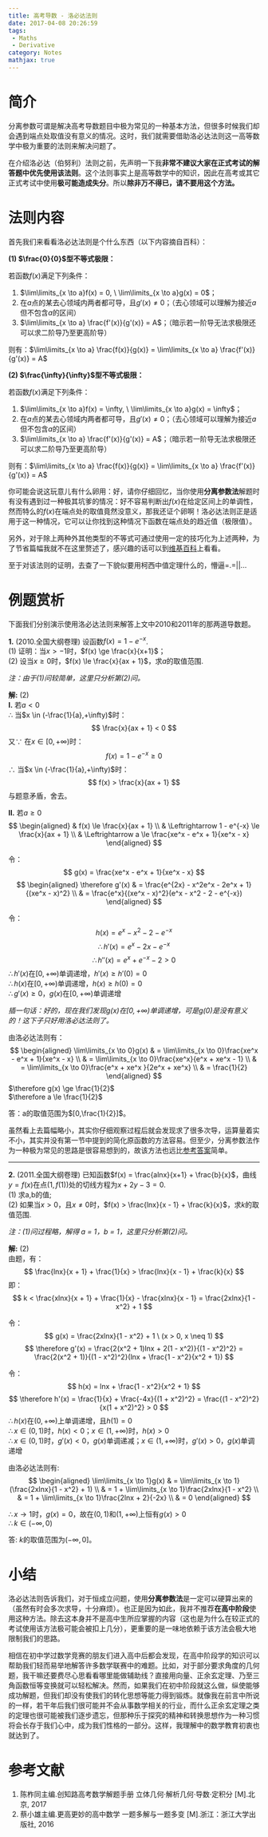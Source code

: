 ```yaml
---
title: 高考导数 - 洛必达法则
date: 2017-04-08 20:26:59
tags: 
 - Maths
 - Derivative
category: Notes
mathjax: true
---
```


# 简介

分离参数可谓是解决高考导数题目中极为常见的一种基本方法，但很多时候我们却会遇到端点处取值没有意义的情况。这时，我们就需要借助洛必达法则这一高等数学中极为重要的法则来解决问题了。

在介绍洛必达（伯努利）法则之前，先声明一下我**非常不建议大家在正式考试的解答题中优先使用该法则**。这个法则事实上是高等数学中的知识，因此在高考或其它正式考试中使用**极可能造成失分**。所以**除非万不得已，请不要用这个方法。**

# 法则内容

首先我们来看看洛必达法则是个什么东西（以下内容摘自百科）：

**(1) $\frac{0}{0}$型不等式极限：** 

若函数$f(x)$满足下列条件：

1. $\lim\limits_{x \to a}f(x) = 0, \ \lim\limits_{x \to a}g(x) = 0$；
2. 在$a$点的某去心领域内两者都可导，且$g'(x) \neq 0$；（去心领域可以理解为接近$a$但不包含$a$的区间）
3. $\lim\limits_{x \to a} \frac{f'(x)}{g'(x)} = A$；（暗示若一阶导无法求极限还可以求二阶导乃至更高阶导）

则有：$\lim\limits_{x \to a} \frac{f(x)}{g(x)} = \lim\limits_{x \to a} \frac{f'(x)}{g'(x)} = A$  

**(2) $\frac{\infty}{\infty}$型不等式极限：** 

若函数$f(x)$满足下列条件：

1. $\lim\limits_{x \to a}f(x) = \infty, \ \lim\limits_{x \to a}g(x) = \infty$；
2. 在$a$点的某去心领域内两者都可导，且$g'(x) \neq 0$；（去心领域可以理解为接近$a$但不包含$a$的区间）
3. $\lim\limits_{x \to a} \frac{f'(x)}{g'(x)} = A$；（暗示若一阶导无法求极限还可以求二阶导乃至更高阶导）

则有：$\lim\limits_{x \to a} \frac{f(x)}{g(x)} = \lim\limits_{x \to a} \frac{f'(x)}{g'(x)} = A$

你可能会说这玩意儿有什么卵用：好，请你仔细回忆，当你使用**分离参数法**解题时有没有遇到过一种极其坑爹的情况：好不容易判断出$f(x)$在给定区间上的单调性，然而特么的$f(x)$在端点处的取值竟然没意义，那我还证个卵啊！洛必达法则正是适用于这一种情况，它可以让你找到这种情况下函数在端点处的趋近值（极限值）。

另外，对于除上两种外其他类型的不等式可通过使用一定的技巧化为上述两种，为了节省篇幅我就不在这里赘述了，感兴趣的话可以到[维基百科](https://zh.wikipedia.org/wiki/%E6%B4%9B%E5%BF%85%E8%BE%BE%E6%B3%95%E5%88%99)上看看。

至于对该法则的证明，去查了一下貌似要用柯西中值定理什么的，懵逼=.=||...

# 例题赏析

下面我们分别演示使用洛必达法则来解答上文中2010和2011年的那两道导数题。

**1.** (2010.全国大纲卷理) 设函数$f(x) = 1 - e^{-x}$.  
(1) 证明：当$x > -1$时，$f(x) \ge \frac{x}{x+1}$；  
(2) 设当$x \ge 0$时，$f(x) \le \frac{x}{ax + 1}$，求$a$的取值范围.

*注：由于(1)问较简单，这里只分析第(2)问。*

**解:** (2)  
**I.** 若$a < 0$  
$\therefore$ 当$x \in (-\frac{1}{a},+\infty)$时：
$$
\frac{x}{ax + 1} < 0
$$
又$\because$ 在$x \in [0,+\infty)$时：
$$
f(x) = 1 - e^{-x} \ge 0
$$
$\therefore$ 当$x \in (-\frac{1}{a},+\infty)$时：
$$
f(x) > \frac{x}{ax + 1}
$$
与题意矛盾，舍去。  

**II.** 若$a \ge 0$  
$$
\begin{aligned}
& f(x) \le \frac{x}{ax + 1} \\
& \Leftrightarrow 1 - e^{-x} \le \frac{x}{ax + 1} \\
& \Leftrightarrow a \le \frac{xe^x - e^x + 1}{xe^x - x}
\end{aligned}
$$

令：
$$
g(x) = \frac{xe^x - e^x + 1}{xe^x - x}
$$
$$
\begin{aligned}
\therefore g'(x) & = \frac{e^{2x} - x^2e^x - 2e^x + 1}{(xe^x - x)^2} \\
                 & = \frac{e^x}{(xe^x - x)^2}(e^x - x^2 - 2 - e^{-x})
\end{aligned}
$$

令：
$$
h(x) = e^x - x^2 - 2 - e^{-x}
$$
$$
\therefore h'(x) = e^x - 2x - e^{-x}
$$
$$
\therefore h''(x) = e^x + e^{-x} - 2 > 0
$$
$\therefore h'(x)$在$[0,+\infty)$单调递增，$h'(x) \ge h'(0) = 0$  
$\therefore h(x)$在$[0,+\infty)$单调递增，$h(x) \ge h(0) = 0$  
$\therefore g'(x) \ge 0$，$g(x)$在$[0,+\infty)$单调递增   

*插一句话：好的，现在我们发现$g(x)$在$[0,+\infty)$单调递增，可是$g(0)$是没有意义的！这下子只好用洛必达法则了。*

由洛必达法则有：  
$$
\begin{aligned}
\lim\limits_{x \to 0}g(x) 
& = \lim\limits_{x \to 0}\frac{xe^x - e^x + 1}{xe^x - x}  \\
& = \lim\limits_{x \to 0}\frac{xe^x}{e^x + xe^x - 1} \\
& = \lim\limits_{x \to 0}\frac{e^x + xe^x }{2e^x + xe^x} \\
& = \frac{1}{2}
\end{aligned}
$$
$\therefore g(x) \ge \frac{1}{2}$  
$\therefore a \le \frac{1}{2}$

答：a的取值范围为$[0,\frac{1}{2}]$。

虽然看上去篇幅略小，其实你仔细观察过程后就会发现求了很多次导，运算量着实不小，其实并没有第一节中提到的简化原函数的方法容易。但至少，分离参数法作为一种极为常见的思路是很容易想到的，故该方法也远比[参考答案](http://www.jyeoo.com/math2/ques/detail/3e6ca929-5ca7-4716-a80c-1873e641d558)简单。

---

 **2.** (2011.全国大纲卷理) 已知函数$f(x) = \frac{alnx}{x+1} + \frac{b}{x}$，曲线$y = f(x)$在点$(1, f(1))$处的切线方程为$x + 2y - 3 = 0$.  
(1) 求a,b的值;  
(2) 如果当$x > 0$，且$x \neq 0$时，$f(x) > \frac{lnx}{x - 1} + \frac{k}{x}$，求$k$的取值范围.  

*注：(1)问过程略，解得 a = 1，b = 1，这里只分析第(2)问。*

**解:** (2)  
由题，有：
$$
\frac{lnx}{x + 1} + \frac{1}{x} > \frac{lnx}{x - 1} + \frac{k}{x}
$$
即：
$$
k < \frac{xlnx}{x + 1} + \frac{1}{x} - \frac{xlnx}{x - 1} = \frac{2xlnx}{1 - x^2} + 1
$$

令：
$$
g(x) = \frac{2xlnx}{1 - x^2} + 1 \ (x > 0, x \neq 1)
$$
$$
\therefore g'(x) = \frac{2(x^2 + 1)lnx + 2(1 - x^2)}{(1 - x^2)^2} = \frac{2(x^2 + 1)}{(1 - x^2)^2}(lnx + \frac{1 - x^2}{x^2 + 1})
$$

令：
$$
h(x) = lnx + \frac{1 - x^2}{x^2 + 1}
$$
$$
\therefore h'(x) = \frac{1}{x} + \frac{-4x}{(1 + x^2)^2} = \frac{(1 - x^2)^2}{x(1 + x^2)^2} > 0
$$
$\therefore h(x)$在$(0,+\infty)$上单调递增，且$h(1) = 0$  
$\therefore x \in (0,1)$时，$h(x) < 0$；$x \in (1,+\infty)$时，$h(x) > 0$  
$\therefore x \in (0,1)$时，$g'(x) < 0$，$g(x)$单调递减；$x \in (1,+\infty)$时，$g'(x) > 0$，$g(x)$单调递增  

由洛必达法则有:
$$
\begin{aligned}
\lim\limits_{x \to 1}g(x) & = \lim\limits_{x \to 1}(\frac{2xlnx}{1 - x^2} + 1) \\
& = 1 + \lim\limits_{x \to 1}\frac{2xlnx}{1 - x^2} \\
& = 1 +  \lim\limits_{x \to 1}\frac{2lnx + 2}{-2x} \\
& = 0
\end{aligned}
$$

$\therefore x \to 1$时，$g(x) = 0$，故在$(0,1)$和$(1,+\infty)$上恒有$g(x) > 0$  
$\therefore k \in (-\infty,0)$

答: $k$的取值范围为$(-\infty,0]$。

# 小结

洛必达法则告诉我们，对于恒成立问题，使用**分离参数法**是一定可以硬算出来的（虽然有时会多次求导，十分麻烦）。也正是因为如此，我并不推荐**在高中阶段**使用这种方法。除去这本身并不是高中生所应掌握的内容（这也是为什么在较正式的考试使用该方法极可能会被扣上几分），更重要的是一味地依赖于该方法会极大地限制我们的思路。

相信在初中学过数学竞赛的朋友们进入高中后都会发现，在高中阶段学的知识可以帮助我们轻而易举地解答许多数学联赛中的难题。比如，对于部分要求角度的几何题，我干嘛还要费尽心思看看哪里能做辅助线？直接用向量、正余玄定理、乃至三角函数恒等变换就可以轻松解决。然而，如果我们在初中阶段就这么做，纵使能够成功解题，但我们却没有使我们的转化思想等能力得到锻炼。就像我在前言中所说的一样，若干年后我们很可能并不会从事数学相关的行业，而什么正余玄定理之类的定理也很可能被我们逐步遗忘，但那种乐于探究的精神和转换思想作为一种习惯将会长存于我们心中，成为我们性格的一部分。这样，我理解中的数学教育初衷也就达到了。

# 参考文献
1. 陈柞同主编.创知路高考数学解题手册 立体几何·解析几何·导数·定积分 [M].北京, 2017
2. 蔡小雄主编.更高更妙的高中数学 一题多解与一题多变 [M].浙江：浙江大学出版社, 2016
